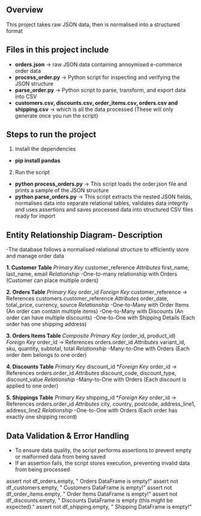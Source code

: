 ## Overview
This project takes raw JSON data, then is normalised into a structured format

## Files in this project include
- **orders.json** -> raw JSON data containing annoymised e-commerce order data
- **process_order.py** -> Python script for inspecting and verifying the JSON structure
- **parse_order.py** -> Python script to parse, transform, and export data into CSV
- **customers.csv, discounts.csv, order_items.csv, orders.csv and shipping.csv** -> which is all the data processed (These will only generate once you run the script)


## Steps to run the project

1. Install the dependencies
- **pip install pandas**

2. Run the script
- **python process_orders.py** -> This script loads the order.json file and prints a sample of the JSON structure 
- **python parse_orders.py** -> This script extracts the nested JSON fields, normalises data into separate relational tables, validates data integrity and uses assertions and saves processed data into structured CSV files ready for import

## Entity Relationship Diagram- Description

-The database follows a normalised relational structure to efficiently store and manage order data

**1. Customer Table**
*Primary Key* customer_reference 
*Attributes* first_name, last_name, email
*Relationship*
    -One-to-many relationship with Orders (Customer can place multiple orders)

**2. Orders Table**
*Primary Key* order_id
*Foreign Key* customer_reference -> References customers.customer_reference
*Attributes* order_date, total_price, currency, source
*Relationship*
    -One-to-Many with Order Items (An order can contain multiple items)
    -One-to-Many with Discounts (An order can have multiple discounts)
    -One-to-One with Shipping Details (Each order has one shipping address)

**3. Orders Items Table**
*Composite Primary Key* (order_id, product_id)
*Foreign Key* order_id -> References orders.order_id
*Attributes*  variant_id, sku, quantity, subtotal, total
*Relationship*
    -Many-to-One with Orders (Each order item belongs to one order)

**4. Discounts Table**
*Primary Key* discount_id
**Foreign Key* order_id -> References orders.order_id
*Attributes* discount_code, discount_type, discount_value
*Relationship*
    -Many-to-One with Orders (Each discount is applied to one order)

**5. Shippings Table**
*Primary Key* shipping_id
**Foreign Key* order_id -> References orders.order_id
*Attributes* city, country, postcode, address_line1, address_line2
*Relationship*
    -One-to-One with Orders (Each order has exactly one shipping record)

## Data Validation & Error Handling

- To ensure data quality, the script performs assertions to prevent empty or malformed data from being saved
- If an assertion fails, the script stores execution, preventing invalid data from being processed

assert not df_orders.empty, " Orders DataFrame is empty!"
assert not df_customers.empty, " Customers DataFrame is empty!"
assert not df_order_items.empty, " Order Items DataFrame is empty!"
assert not df_discounts.empty, " Discounts DataFrame is empty (this might be expected)."
assert not df_shipping.empty, " Shipping DataFrame is empty!"






